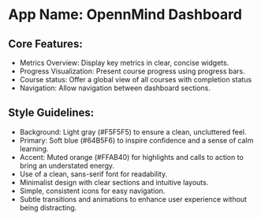 # **App Name**: OpennMind Dashboard

## Core Features:

- Metrics Overview: Display key metrics in clear, concise widgets.
- Progress Visualization: Present course progress using progress bars.
- Course status: Offer a global view of all courses with completion status
- Navigation: Allow navigation between dashboard sections.

## Style Guidelines:

- Background: Light gray (#F5F5F5) to ensure a clean, uncluttered feel.
- Primary: Soft blue (#64B5F6) to inspire confidence and a sense of calm learning.
- Accent: Muted orange (#FFAB40) for highlights and calls to action to bring an understated energy.
- Use of a clean, sans-serif font for readability.
- Minimalist design with clear sections and intuitive layouts.
- Simple, consistent icons for easy navigation.
- Subtle transitions and animations to enhance user experience without being distracting.
